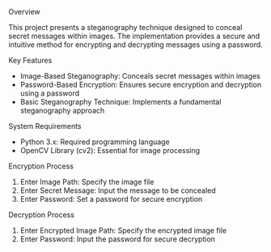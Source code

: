 Overview

This project presents a steganography technique designed to conceal secret messages within images. The implementation provides a secure and intuitive method for encrypting and decrypting messages using a password.

Key Features

- Image-Based Steganography: Conceals secret messages within images
- Password-Based Encryption: Ensures secure encryption and decryption using a password
- Basic Steganography Technique: Implements a fundamental steganography approach

System Requirements

- Python 3.x: Required programming language
- OpenCV Library (cv2): Essential for image processing

Encryption Process

1. Enter Image Path: Specify the image file
2. Enter Secret Message: Input the message to be concealed
3. Enter Password: Set a password for secure encryption

Decryption Process

1. Enter Encrypted Image Path: Specify the encrypted image file
2. Enter Password: Input the password for secure decryption

